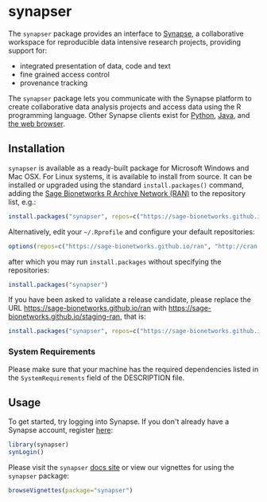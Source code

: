 
<!-- README.md is generated from README.Rmd. Please modify README.Rmd and run `pkgdown::build_site()` to update README.md -->
synapser
========

The `synapser` package provides an interface to [Synapse](http://www.synapse.org), a collaborative workspace for reproducible data intensive research projects, providing support for:

-   integrated presentation of data, code and text
-   fine grained access control
-   provenance tracking

The `synapser` package lets you communicate with the Synapse platform to create collaborative data analysis projects and access data using the R programming language. Other Synapse clients exist for [Python](http://docs.synapse.org/python), [Java](https://github.com/Sage-Bionetworks/Synapse-Repository-Services/tree/develop/client/synapseJavaClient%3E), and [the web browser](https://www.synapse.org).

Installation
------------

`synapser` is available as a ready-built package for Microsoft Windows and Mac OSX. For Linux systems, it is available to install from source. It can be installed or upgraded using the standard `install.packages()` command, adding the [Sage Bionetworks R Archive Network (RAN)](https://sage-bionetworks.github.io/ran) to the repository list, e.g.:

``` r
install.packages("synapser", repos=c("https://sage-bionetworks.github.io/ran", "http://cran.fhcrc.org"))
```

Alternatively, edit your `~/.Rprofile` and configure your default repositories:

``` r
options(repos=c("https://sage-bionetworks.github.io/ran", "http://cran.fhcrc.org"))
```

after which you may run `install.packages` without specifying the repositories:

``` r
install.packages("synapser")
```

If you have been asked to validate a release candidate, please replace the URL <https://sage-bionetworks.github.io/ran> with <https://sage-bionetworks.github.io/staging-ran>, that is:

``` r
install.packages("synapser", repos=c("https://sage-bionetworks.github.io/staging-ran", "http://cran.fhcrc.org"))
```

### System Requirements

Please make sure that your machine has the required dependencies listed in the `SystemRequirements` field of the DESCRIPTION file.

Usage
-----

To get started, try logging into Synapse. If you don't already have a Synapse account, register [here](https://www.synapse.org/register):

``` r
library(synapser)
synLogin()
```

Please visit the `synapser` [docs site](http://sage-bionetworks.github.io/synapser/articles/synapser.html) or view our vignettes for using the `synapser` package:

``` r
browseVignettes(package="synapser")
```
